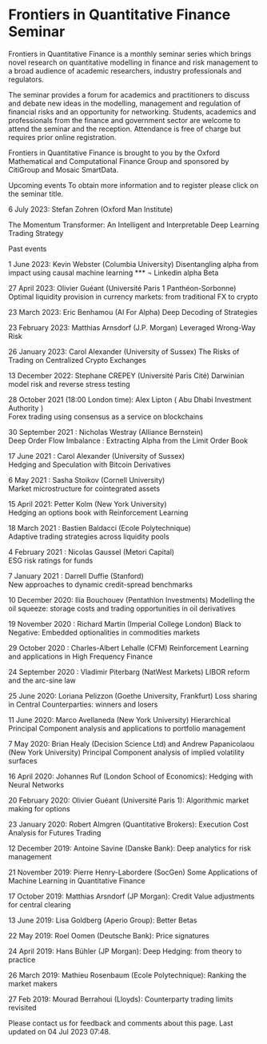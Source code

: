 # Frontiers in Quantitative Finance Seminar
Frontiers in Quantitative Finance is a monthly seminar series which brings novel research on quantitative modelling in finance and risk management to a broad audience of academic researchers, industry professionals and regulators.  

The  seminar provides a forum for academics and practitioners to discuss and debate new ideas in the modelling, management and regulation of financial risks and an opportunity for networking. Students, academics and professionals from the finance and government sector are welcome to attend the seminar and the reception. Attendance is free of charge but requires prior online registration.

Frontiers in Quantitative Finance is brought to you by the Oxford Mathematical and Computational Finance Group and sponsored by CitiGroup and Mosaic SmartData.

	
Upcoming events
To obtain more information and to register please click on the seminar title.

6 July 2023:  Stefan Zohren (Oxford Man Institute)

The Momentum Transformer: An Intelligent and Interpretable Deep Learning Trading Strategy

Past events

1 June 2023: Kevin Webster (Columbia University)
Disentangling alpha from impact using causal machine learning *** ¬ Linkedin alpha Beta

 

27 April 2023: Olivier Guéant (Université Paris 1 Panthéon-Sorbonne)
Optimal liquidity provision in currency markets: from traditional FX to crypto

23 March 2023: Eric Benhamou (AI For Alpha)
Deep Decoding of Strategies

23 February 2023: Matthias Arnsdorf (J.P. Morgan)
Leveraged Wrong-Way Risk

26 January 2023: Carol Alexander (University of Sussex)
The Risks of Trading on Centralized Crypto Exchanges 

13 December 2022: Stephane CREPEY (Université Paris Cité)
Darwinian model risk and reverse stress testing

28 October 2021 (18:00 London time): Alex Lipton ( Abu Dhabi Investment Authority )  
Forex trading using consensus as a service on blockchains

30 September 2021 : Nicholas Westray (Alliance Bernstein)  
Deep Order Flow Imbalance : Extracting Alpha from the Limit Order Book

17 June 2021 : Carol Alexander (University of Sussex)  
Hedging and Speculation with  Bitcoin Derivatives 

6 May 2021 : Sasha Stoikov (Cornell University)  
Market microstructure for cointegrated assets

15 April 2021: Petter Kolm (New York University)  
Hedging an options book with Reinforcement Learning

18 March 2021 : Bastien Baldacci (Ecole Polytechnique)  
Adaptive trading strategies across liquidity pools

4 February 2021 : Nicolas Gaussel (Metori Capital)  
ESG risk ratings for funds

7 January 2021 : Darrell Duffie (Stanford)  
New approaches to dynamic credit-spread benchmarks

10 December 2020: Ilia Bouchouev   (Pentathlon Investments)
Modelling the oil squeeze: storage costs and trading opportunities in oil derivatives

19 November 2020 : Richard Martin (Imperial College London)
Black to Negative: Embedded optionalities in commodities markets

29 October 2020 : Charles-Albert Lehalle (CFM)
Reinforcement Learning and applications in High Frequency Finance

24 September 2020 : Vladimir Piterbarg (NatWest Markets)
LIBOR reform and the arc-sine law

25 June 2020: Loriana Pelizzon (Goethe University, Frankfurt)
Loss sharing in Central Counterparties: winners and losers

11 June 2020: Marco Avellaneda (New York University)
Hierarchical Principal Component analysis and applications to portfolio management

7 May 2020: Brian Healy (Decision Science Ltd) and Andrew Papanicolaou (New York University)
Principal Component analysis of implied volatility surfaces

16 April 2020: Johannes Ruf (London School of Economics): Hedging with Neural Networks

20 February 2020: Olivier Guéant (Université Paris 1): Algorithmic market making for options

23 January 2020: Robert Almgren (Quantitative Brokers): Execution Cost Analysis for Futures Trading

12 December 2019: Antoine Savine (Danske Bank): Deep analytics for risk management

21 November 2019:  Pierre Henry-Labordere (SocGen) Some Applications of Machine Learning in Quantitative Finance

17 October 2019: Matthias Arsndorf (JP Morgan): Credit Value adjustments for central clearing

13 June 2019: Lisa Goldberg (Aperio Group): Better Betas

22 May 2019: Roel Oomen (Deutsche Bank): Price signatures

24 April 2019: Hans Bühler (JP Morgan): Deep Hedging: from theory to practice

26 March 2019: Mathieu Rosenbaum (Ecole Polytechnique): Ranking the market makers

27 Feb 2019: Mourad Berrahoui (Lloyds): Counterparty trading limits revisited

Please contact us for feedback and comments about this page. Last updated on 04 Jul 2023 07:48.
